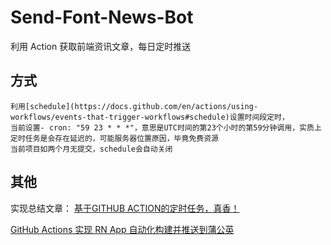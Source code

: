 # Send-Font-News-Bot

利用 Action 获取前端资讯文章，每日定时推送

## 方式
    利用[schedule](https://docs.github.com/en/actions/using-workflows/events-that-trigger-workflows#schedule)设置时间段定时，
    当前设置- cron: "59 23 * * *"，意思是UTC时间的第23个小时的第59分钟调用，实质上定时任务是会存在延迟的，可能服务器位置原因，毕竟免费资源
    当前项目如两个月无提交，schedule会自动关闭

## 其他

实现总结文章：
[基于GITHUB ACTION的定时任务，真香！](https://blog.csdn.net/qq_40748336/article/details/110749375)

[GitHub Actions 实现 RN App 自动化构建并推送到蒲公英](https://github.com/giscafer/blog/issues/53)
